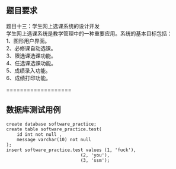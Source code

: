 ## 题目要求
题目十三：学生网上选课系统的设计开发  
学生网上选课系统是教学管理中的一种重要应用。系统的基本目标包括：  
1、图形用户界面。  
2、必修课自动选课。  
3、限选课选课功能。  
4、任选课选课功能。  
5、成绩录入功能。  
6、成绩打印功能。  


===================
## 数据库测试用例
```mysql
create database software_practice;
create table software_practice.test(
    id int not null ,
    message varchar(10) not null
);
insert software_practice.test values (1, 'fuck'),
                            (2, 'you'),
                            (3, 'ssm');
```


